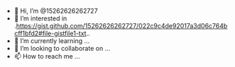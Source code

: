 - 👋 Hi, I’m @15262626262727
- 👀 I’m interested in .https://gist.github.com/15262626262727/022c9c4de92017a3d06c764bcff1bfd2#file-gistfile1-txt..
- 🌱 I’m currently learning ...
- 💞️ I’m looking to collaborate on ...
- 📫 How to reach me ...

<!---
15262626262727/15262626262727 is a ✨ special ✨ repository because its `README.md` (this file) appears on your GitHub profile.
You can click the Preview link to take a look at your changes.
--->
